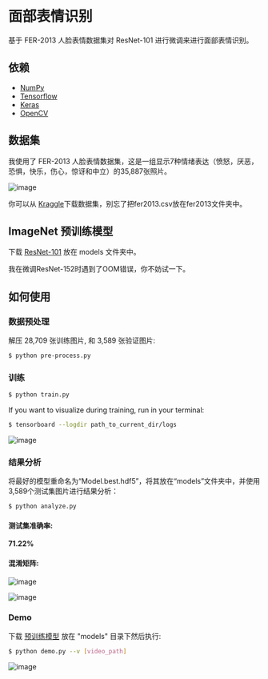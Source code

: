 # 面部表情识别


基于 FER-2013 人脸表情数据集对 ResNet-101 进行微调来进行面部表情识别。


## 依赖

- [NumPy](http://docs.scipy.org/doc/numpy-1.10.1/user/install.html)
- [Tensorflow](https://www.tensorflow.org/versions/r0.8/get_started/os_setup.html)
- [Keras](https://keras.io/#installation)
- [OpenCV](https://opencv-python-tutroals.readthedocs.io/en/latest/)

## 数据集

我使用了 FER-2013 人脸表情数据集，这是一组显示7种情绪表达（愤怒，厌恶，恐惧，快乐，伤心，惊讶和中立）的35,887张照片。

 ![image](https://github.com/foamliu/Facial-Expression-Prediction/raw/master/images/random.png)

你可以从 [Kraggle](https://www.kaggle.com/c/challenges-in-representation-learning-facial-expression-recognition-challenge/data)下载数据集，别忘了把fer2013.csv放在fer2013文件夹中。

## ImageNet 预训练模型

下载 [ResNet-101](https://drive.google.com/file/d/0Byy2AcGyEVxfTmRRVmpGWDczaXM/view?usp=sharing) 放在 models 文件夹中。

我在微调ResNet-152时遇到了OOM错误，你不妨试一下。

## 如何使用

### 数据预处理
解压 28,709 张训练图片, 和 3,589 张验证图片:
```bash
$ python pre-process.py
```
  
### 训练
```bash
$ python train.py
```

If you want to visualize during training, run in your terminal:
```bash
$ tensorboard --logdir path_to_current_dir/logs
```

 ![image](https://github.com/foamliu/Facial-Expression-Prediction/raw/master/images/train.png)



### 结果分析
将最好的模型重命名为“Model.best.hdf5”，将其放在“models”文件夹中，并使用3,589个测试集图片进行结果分析：
```bash
$ python analyze.py
```

#### 测试集准确率: 
**71.22%**

#### 混淆矩阵:

 ![image](https://github.com/foamliu/Facial-Expression-Prediction/raw/master/images/confusion_matrix_not_normalized.png)

 ![image](https://github.com/foamliu/Facial-Expression-Prediction/raw/master/images/confusion_matrix_normalized.png)


### Demo
下载 [预训练模型](https://github.com/foamliu/Facial-Expression-Prediction/releases/download/v1.0/model.best.hdf5) 放在 "models" 目录下然后执行:

```bash
$ python demo.py --v [video_path]
```

 ![image](https://github.com/foamliu/Facial-Expression-Prediction/raw/master/images/demo.gif)